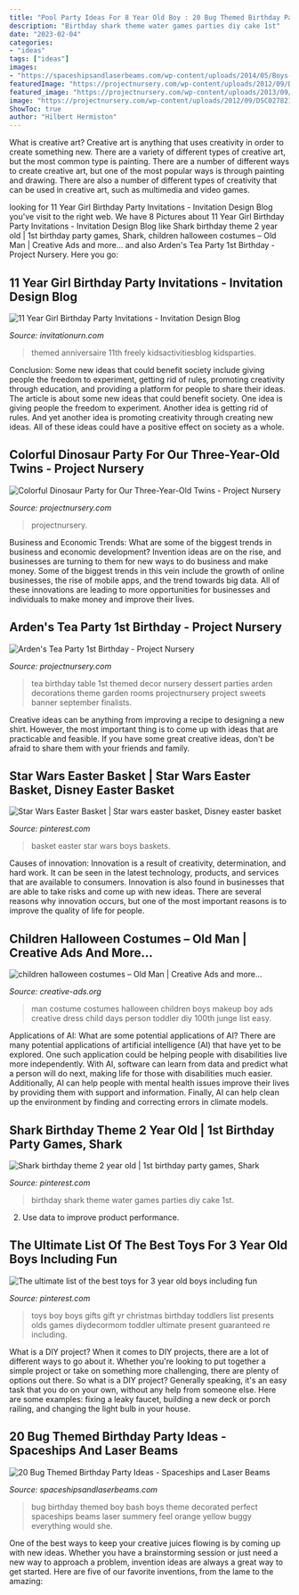 ```yaml
---
title: "Pool Party Ideas For 8 Year Old Boy : 20 Bug Themed Birthday Party Ideas"
description: "Birthday shark theme water games parties diy cake 1st"
date: "2023-02-04"
categories:
- "ideas"
tags: ["ideas"]
images:
- "https://spaceshipsandlaserbeams.com/wp-content/uploads/2014/05/Boys-Bug-Bash-Birthday-Party-Decoration-Ideas.jpg"
featuredImage: "https://projectnursery.com/wp-content/uploads/2012/09/DSC027821.jpg"
featured_image: "https://projectnursery.com/wp-content/uploads/2013/09/Dessert-Table.jpg"
image: "https://projectnursery.com/wp-content/uploads/2012/09/DSC027821.jpg"
ShowToc: true
author: "Hilbert Hermiston"
---
```



What is creative art?
Creative art is anything that uses creativity in order to create something new. There are a variety of different types of creative art, but the most common type is painting. There are a number of different ways to create creative art, but one of the most popular ways is through painting and drawing. There are also a number of different types of creativity that can be used in creative art, such as multimedia and video games.

	

		
looking for 11 Year Girl Birthday Party Invitations - Invitation Design Blog you've visit to the right web. We have 8 Pictures about 11 Year Girl Birthday Party Invitations - Invitation Design Blog like Shark birthday theme 2 year old | 1st birthday party games, Shark, children halloween costumes – Old Man | Creative Ads and more... and also Arden&#039;s Tea Party 1st Birthday - Project Nursery. Here you go:
		
    
## 11 Year Girl Birthday Party Invitations - Invitation Design Blog

<img loading=lazy src="https://www.invitationurn.com/wp-content/uploads/2016/08/11_year_old_boy_birthday_party_invitations.jpg" onerror="this.onerror=null;this.src='https://tse1.mm.bing.net/th?id=OIP.1zG8rPND1Qgtrn29yBMePAHaKX&amp;pid=15.1';" alt="11 Year Girl Birthday Party Invitations - Invitation Design Blog">

_Source: invitationurn.com_

>themed anniversaire 11th freely kidsactivitiesblog kidsparties. 

	

Conclusion: Some new ideas that could benefit society include giving people the freedom to experiment, getting rid of rules, promoting creativity through education, and providing a platform for people to share their ideas.
The article is about some new ideas that could benefit society. One idea is giving people the freedom to experiment. Another idea is getting rid of rules. And yet another idea is promoting creativity through creating new ideas. All of these ideas could have a positive effect on society as a whole.

    
## Colorful Dinosaur Party For Our Three-Year-Old Twins - Project Nursery

<img loading=lazy src="https://projectnursery.com/wp-content/uploads/2012/09/DSC027821.jpg" onerror="this.onerror=null;this.src='https://tse4.mm.bing.net/th?id=OIP.7PZerliTh_qAaUYWy3dXlADMEy&amp;pid=15.1';" alt="Colorful Dinosaur Party for Our Three-Year-Old Twins - Project Nursery">

_Source: projectnursery.com_

>projectnursery. 

	

Business and Economic Trends: What are some of the biggest trends in business and economic development?
Invention ideas are on the rise, and businesses are turning to them for new ways to do business and make money. Some of the biggest trends in this vein include the growth of online businesses, the rise of mobile apps, and the trend towards big data. All of these innovations are leading to more opportunities for businesses and individuals to make money and improve their lives.

    
## Arden&#039;s Tea Party 1st Birthday - Project Nursery

<img loading=lazy src="https://projectnursery.com/wp-content/uploads/2013/09/Dessert-Table.jpg" onerror="this.onerror=null;this.src='https://tse1.mm.bing.net/th?id=OIP.x0nEHCbBXCh4ov12pa7sTwHaFi&amp;pid=15.1';" alt="Arden&#039;s Tea Party 1st Birthday - Project Nursery">

_Source: projectnursery.com_

>tea birthday table 1st themed decor nursery dessert parties arden decorations theme garden rooms projectnursery project sweets banner september finalists. 

	

Creative ideas can be anything from improving a recipe to designing a new shirt. However, the most important thing is to come up with ideas that are practicable and feasible. If you have some great creative ideas, don't be afraid to share them with your friends and family.

    
## Star Wars Easter Basket | Star Wars Easter Basket, Disney Easter Basket

<img loading=lazy src="https://i.pinimg.com/736x/70/15/7c/70157c980c437aca11d4e47e1d54bb6b--star-wars-easter-basket-easter-baskets.jpg" onerror="this.onerror=null;this.src='https://tse2.mm.bing.net/th?id=OIP.KlGdYdXwnGFiiKyCl6iwGwHaJ3&amp;pid=15.1';" alt="Star Wars Easter Basket | Star wars easter basket, Disney easter basket">

_Source: pinterest.com_

>basket easter star wars boys baskets. 

	

Causes of innovation:
Innovation is a result of creativity, determination, and hard work. It can be seen in the latest technology, products, and services that are available to consumers. Innovation is also found in businesses that are able to take risks and come up with new ideas. There are several reasons why innovation occurs, but one of the most important reasons is to improve the quality of life for people.

    
## Children Halloween Costumes – Old Man | Creative Ads And More...

<img loading=lazy src="https://creative-ads.org/wp-content/uploads/2014/10/children-halloween-costumes-Old-Man.jpg" onerror="this.onerror=null;this.src='https://tse3.mm.bing.net/th?id=OIP.4S6sv6XOjvQOm7eWlkp5hwHaJ3&amp;pid=15.1';" alt="children halloween costumes – Old Man | Creative Ads and more...">

_Source: creative-ads.org_

>man costume costumes halloween children boys makeup boy ads creative dress child days person toddler diy 100th junge list easy. 

	

Applications of AI: What are some potential applications of AI?
There are many potential applications of artificial intelligence (AI) that have yet to be explored. One such application could be helping people with disabilities live more independently. With AI, software can learn from data and predict what a person will do next, making life for those with disabilities much easier. Additionally, AI can help people with mental health issues improve their lives by providing them with support and information. Finally, AI can help clean up the environment by finding and correcting errors in climate models.

    
## Shark Birthday Theme 2 Year Old | 1st Birthday Party Games, Shark

<img loading=lazy src="https://i.pinimg.com/originals/84/29/ee/8429ee44592beb284cf34cceb66a54af.jpg" onerror="this.onerror=null;this.src='https://tse3.mm.bing.net/th?id=OIP.DMDYmU7kruyFQSqPiX2B5wHaJ4&amp;pid=15.1';" alt="Shark birthday theme 2 year old | 1st birthday party games, Shark">

_Source: pinterest.com_

>birthday shark theme water games parties diy cake 1st. 

	

2. Use data to improve product performance.

    
## The Ultimate List Of The Best Toys For 3 Year Old Boys Including Fun

<img loading=lazy src="https://i.pinimg.com/736x/3e/97/c9/3e97c97f81ab149f34b4bfab59b13adb.jpg" onerror="this.onerror=null;this.src='https://tse4.mm.bing.net/th?id=OIP.vr5mNX45Frqs92C5xEjfpQHaM9&amp;pid=15.1';" alt="The ultimate list of the best toys for 3 year old boys including fun">

_Source: pinterest.com_

>toys boy boys gifts gift yr christmas birthday toddlers list presents olds games diydecormom toddler ultimate present guaranteed re including. 

	

What is a DIY project?
When it comes to DIY projects, there are a lot of different ways to go about it. Whether you're looking to put together a simple project or take on something more challenging, there are plenty of options out there. So what is a DIY project? Generally speaking, it's an easy task that you do on your own, without any help from someone else. Here are some examples: fixing a leaky faucet, building a new deck or porch railing, and changing the light bulb in your house.

    
## 20 Bug Themed Birthday Party Ideas - Spaceships And Laser Beams

<img loading=lazy src="https://spaceshipsandlaserbeams.com/wp-content/uploads/2014/05/Boys-Bug-Bash-Birthday-Party-Decoration-Ideas.jpg" onerror="this.onerror=null;this.src='https://tse2.mm.bing.net/th?id=OIP.1M_pn3jjrbnnw4XbK7djEwHaLG&amp;pid=15.1';" alt="20 Bug Themed Birthday Party Ideas - Spaceships and Laser Beams">

_Source: spaceshipsandlaserbeams.com_

>bug birthday themed boy bash boys theme decorated perfect spaceships beams laser summery feel orange yellow buggy everything would she. 

	

One of the best ways to keep your creative juices flowing is by coming up with new ideas. Whether you have a brainstorming session or just need a new way to approach a problem, invention ideas are always a great way to get started. Here are five of our favorite inventions, from the lame to the amazing: 

